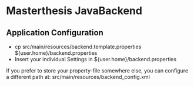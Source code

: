 Masterthesis JavaBackend
========================

Application Configuration
-------------------------
* cp src/main/resources/backend.template.properties ${user.home}/backend.properties
* Insert your individual Settings in ${user.home}/backend.properties

If you prefer to store your property-file somewhere else, you can configure a 
different path at: src/main/resources/backend_config.xml


